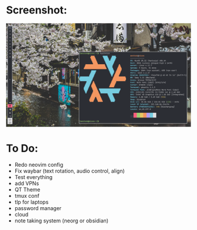 # Screenshot:

![Cool Linux Rice](./images/screenshot.png)

# To Do:

- Redo neovim config
- Fix waybar (text rotation, audio control, align)
- Test everything
- add VPNs
- QT Theme
- tmux conf
- tlp for laptops
- password manager
- cloud
- note taking system (neorg or obsidian)
